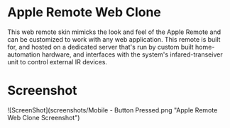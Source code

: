 Apple Remote Web Clone
======================

This web remote skin mimicks the look and feel of the Apple Remote and can be customized to work with any web application. This remote is built for, and hosted on a dedicated server that's run by custom built home-automation hardware, and interfaces with the system's infared-transeiver unit to control external IR devices.

Screenshot
==========

![ScreenShot](screenshots/Mobile - Button Pressed.png "Apple Remote Web Clone Screenshot")
